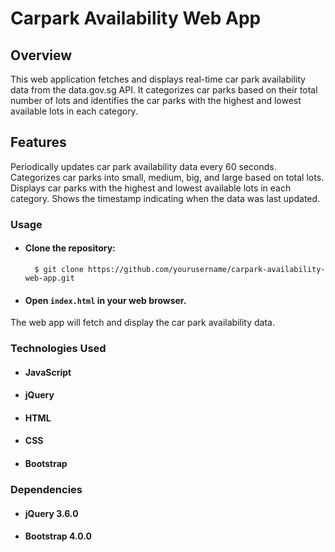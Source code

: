 # Carpark Availability Web App
Overview
---
This web application fetches and displays real-time car park availability data from the data.gov.sg API. It categorizes car parks based on their total number of lots and identifies the car parks with the highest and lowest available lots in each category.
## Features
Periodically updates car park availability data every 60 seconds.
Categorizes car parks into small, medium, big, and large based on total lots.
Displays car parks with the highest and lowest available lots in each category.
Shows the timestamp indicating when the data was last updated.

### Usage
- #### Clone the repository:
        $ git clone https://github.com/yourusername/carpark-availability-web-app.git
- #### Open `index.html` in your web browser.

The web app will fetch and display the car park availability data.

### Technologies Used
- #### JavaScript
- #### jQuery
- #### HTML
- #### CSS
- #### Bootstrap

### Dependencies
- #### jQuery 3.6.0
- #### Bootstrap 4.0.0